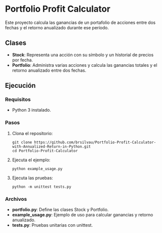 # Portfolio Profit Calculator

Este proyecto calcula las ganancias de un portafolio de acciones entre dos fechas y el retorno anualizado durante ese período.

## Clases

- **Stock**: Representa una acción con su símbolo y un historial de precios por fecha.
- **Portfolio**: Administra varias acciones y calcula las ganancias totales y el retorno anualizado entre dos fechas.

## Ejecución

### Requisitos
- Python 3 instalado.

### Pasos

1. Clona el repositorio:
    ```
    git clone https://github.com/brsilvau/Portfolio-Profit-Calculator-with-Annualized-Return-in-Python.git
    cd Portfolio-Profit-Calculator
    ```
2. Ejecuta el ejemplo:
    ```
    python example_usage.py
    ```
3. Ejecuta las pruebas:
    ```
    python -m unittest tests.py
    ```

### Archivos
- **portfolio.py**: Define las clases Stock y Portfolio.
- **example_usage.py**: Ejemplo de uso para calcular ganancias y retorno anualizado.
- **tests.py**: Pruebas unitarias con unittest.
